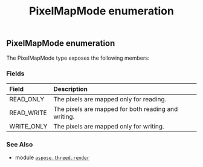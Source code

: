 ﻿---
title: PixelMapMode enumeration
second_title: Aspose.3D for Python via .NET API References
description: 
type: docs
weight: 530
url: /python-net/aspose.threed.render/pixelmapmode/
is_root: false
---

## PixelMapMode enumeration





The PixelMapMode type exposes the following members:

### Fields
| Field | Description |
| :- | :- |
| READ_ONLY | The pixels are mapped only for reading. |
| READ_WRITE | The pixels are mapped for both reading and writing. |
| WRITE_ONLY | The pixels are mapped only for writing. |



### See Also
* module [`aspose.threed.render`](..)
